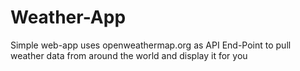 # Weather-App

 Simple web-app uses openweathermap.org as API End-Point 
 to pull weather data from around the world and display it for you
